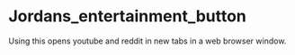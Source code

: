 # Jordans_entertainment_button
Using this opens youtube and reddit in new tabs in a web browser window.
